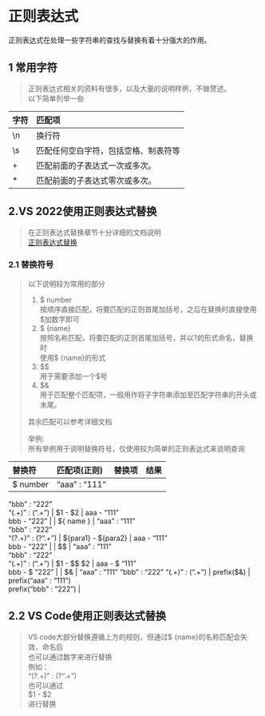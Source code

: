 # 正则表达式

正则表达式在处理一些字符串的查找与替换有着十分强大的作用。

## 1 常用字符

> 正则表达式相关的资料有很多，以及大量的说明样例，不做赘述。  
> 以下简单列举一些

| 字符 | 匹配项 |
| --- | :-- |
| \\n | 换行符 |
| \\s | 匹配任何空白字符，包括空格、制表符等 |
| + | 匹配前面的子表达式一次或多次。 |
| \* | 匹配前面的子表达式零次或多次。 |

## 2.VS 2022使用正则表达式替换

> 在正则表达式替换章节十分详细的文档说明  
> [正则表达式替换](https://docs.microsoft.com/zh-cn/dotnet/standard/base-types/substitutions-in-regular-expressions)

### 2.1 替换符号

> 以下说明较为常用的部分
> 
> 1.  $ number  
>     按顺序直接匹配，将要匹配的正则首尾加括号，之后在替换时直接使用$加数字即可
> 2.  $ {name}  
>     按照名称匹配，将要匹配的正则首尾加括号，并以?<name>的形式命名，替换时  
>     使用$ {name}的形式
> 3.  $$  
>     用于需要添加一个$号
> 4.  $&  
>     用于匹配整个匹配项，一般用作将子字符串添加至匹配字符串的开头或末尾。  
>       
>     
> 
> 其余匹配可以参考详细文档  
>   
> 
> 举例:  
> 所有举例用于说明替换符号，仅使用较为简单的正则表达式来说明查询

| 替换符 | 匹配项(正则) | 替换项 | 结果 |
| :-- | :-- | :-- | :-- |
| $ number | “aaa” : “111”  
“bbb” : “222”  
“(.+)” : (“.+”) | $1 - $2 | aaa - “111”  
bbb - “222” |
| ${ name } | “aaa” : “111”  
“bbb” : “222”  
“(?<para1>.+)” : (?<para2>“.+”) | ${para1} - ${para2} | aaa - “111”  
bbb - “222” |
| $$ | “aaa” : “111”  
“bbb” : “222”  
“(.+)” : (“.+”) | $1 - $$ $2 | aaa - $ “111”  
bbb - $ “222” |
| $& | “aaa” : “111”  
“bbb” : “222”  
“(.+)” : (“.+”) | prefix($&) | prefix(“aaa” : “111”)  
prefix(“bbb” : “222”) |

## 2.2 VS Code使用正则表达式替换

> VS code大部分替换遵循上方的规则，但通过$ {name}的名称匹配会失效，命名后  
> 也可以通过数字来进行替换  
> 例如：  
> “(?<para1>.+)” : (?<para2>“.+”)  
> 也可以通过  
> $1 - $2  
> 进行替换